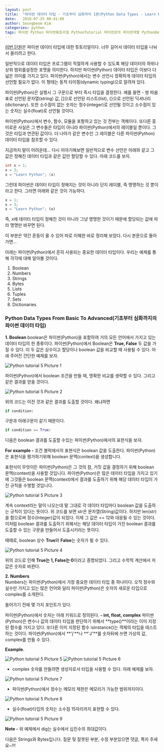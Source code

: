 ```yaml
---
layout: post
title:  "파이썬 데이터 타입 - 기초부터 심화까지 1편(Python Data Types - Learn From Basic To Advanced 1) Boolean, Numbers"
date:   2018-07-25 00:41:00
author: Seungbeom Kim
categories: python
tags: 파이썬 Python 파이썬튜토리얼 PythonTutorial 파이썬강의 파이썬개발 PythonDevelopment 파이썬이란 파이썬데이터타입 PythonDataType
---
```


[이번 단원](http://www.techbeamers.com/python-data-types-learn-basic-advanced/)은 파이썬 데이터 타입에 대한 튜토리얼이다. 너무 길어서 데이터 타입을 나눠서 올리려고 한다.

일반적으로 데이터 타입은 프로그램이 적절하게 사용할 수 있도록 해당 데이터의 하위나 상위 범위를설정한 포맷을 의미한다. 하지만 파이썬(Python) 데이터 타입은 이보다 더 넓은 의미를 가지고 있다. 파이썬(Python)에서는 변수 선언시 정확하게 데이터 타입의 선언할 필요가 없다. 이 형태는 동적 타이핑(dynamic typing)으로 알려져 있다.

파이썬(Python)은 실행시 그 구문으로 부터 즉시 타입을 결정한다. 예를 들면 -  쌍 따옴표로 선언된 문자열(string) 값, []으로 선언된 리스트(list), {}으로 선언된 딕셔너리(dictionary). 또한 소수점이 없는 숫자는 정수(integer)로 선언될 것이고 소수점이 있는 숫자는 실수(float)로 선언될 것이다.

파이썬(Python)에서 변수, 함수, 모듈을 포함하고 있는 것 전부는 객체이다. 또다른 흥미로운 사실은 그 변수들은 타입이 아니라 파이썬(Python)에서의 레이블일 뿐이다. 그것은 타입과 연관된 값이다. 더 나아가 같은 변수인 그 레이블은 다른 파이썬(Python) 데이터 타입을 참조할 수 있다.

지금까지 말이 어려운데... 다시 이야기해보면 일반적으로 변수 선언은 아래와 같고 그 값은 정해진 데이터 타입과 같은 값만 할당할 수 있다. 아래 코드를 보자.

```java
int x = 1;
x = 3;
x = "Learn Python"; (x)
```

그런데 파이썬은 데이터 타입이 정해지는 것이 아니라 단지 레이블, 즉 명명하는 것 뿐이라고 한다. 그러면 아래와 같은 것이 가능하다.

```python
x = 1;
x = 3;
x = "Learn Python"; (o)
```

즉, x에 데이터 타입이 정해진 것이 아니라 그냥 명명한 것이기 때문에 할당되는 값에 따라 명명만 바꾸면 된다.

이 부분은 약간 혼동이 올 수 있어 따로 이해한 바로 정리해 보았다. 다시 본문으로 돌아가면...

아래는 파이썬(Python)에서 흔히 사용되는 중요한 데이터 타입이다. 우리는 예제를 통해 각각에 대해 알아볼 것이다.

1. Boolean
2. Numbers
3. Strings
4. Bytes
5. Lists
6. Tuples
7. Sets
8. Dictionaries

### Python Data Types From Basic To Advanced(기초부터 심화까지의 파이썬 데이터 타입)<br>
__1. Boolean__
boolean은 파이썬(Python)을 포함하여 거의 모든 언어에서 가지고 있는 데이터 타입의 한 종류이다. 파이썬(Python)에서 Boolean은 __True, False__ 두 값을 가질 수 있다. 이 두 값은 상수이고 할당이나 boolean 값을 비교할 때 사용될 수 있다. 아래 주어진 간단한 예제를 보자.

<img src="{{ site.baseurl }}/assets/python/python_tutorial_5_1.png" title="Python tutorial 5 Picture 1" class="post-image">

파이썬(Python)에서 boolean 조건을 만들 때, 명확한 비교를 생략할 수 있다. 그리고 같은 결과를 얻을 것이다.

<img src="{{ site.baseurl }}/assets/python/python_tutorial_5_2.png" title="Python tutorial 5 Picture 2" class="post-image">

위의 코드는 이전 것과 같은 결과를 도출할 것이다. 왜냐하면

```python
if condition:
```

구문과 아래구문이 같기 때문이다.

```python
if condition == True:
```

다음은 boolean 결과를 도출할 수있는 파이썬(Python)에서의 표현식을 보자.

__For example -__ 조건 블럭에서의 표현식은 boolean 값을 도출한다. 파이썬(Python)은 표현식을 평가하기위해 boolean 문맥(context)을 생성합니다.

표현식이 무엇이든 파이썬(Python)은 그 것의 참, 거짓 값을 결정하기 위해 boolean 문맥(context)을 사용할 것입니다. 파이썬(Python)은 많은 데이터 타입을 가지고 있기에 그것들은 boolean 문맥(context)에서 결과를 도출하기 위해 해당 데이터 타입이 가진 규칙을 수행할 것입니다.

<img src="{{ site.baseurl }}/assets/python/python_tutorial_5_3.png" title="Python tutorial 5 Picture 3" class="post-image">

계속 context라는 말이 나오는데 말 그대로 각 데이터 타입마다 boolean 값을 도출하는 규칙이 있다는 뜻이다. 위 코드를 보면 str은 문자열(String)값이다. 하지만 len(str)을 함으로써 정수(Integer)값이 되었다. 이제 그 값은 == 12와 대응될 수 있는 것이다. 이처럼 boolean 결과를 도출하기 위해서는 해당 데이터 타입이 가진 boolean 결과를 도출할 수 있는 구문을 만들어서 도출시키라는 뜻이다.

때때로, boolean 상수 **True**와 **False**는 숫자가 될 수 있다.

<img src="{{ site.baseurl }}/assets/python/python_tutorial_5_4.png" title="Python tutorial 5 Picture 4" class="post-image">

위의 코드로 인해 **True는 1, False는 0**이라고 증명되었다. 그리고 수학적 계산에서 저 값은 숫자로 바뀐다.

__2. Numbers__<br>
Numbers는 파이썬(Python)에서 가장 중요한 데이터 타입 중 하나이다. 오직 정수와 실수만 가지고 있는 많은 언어와 달리 파이썬(Python)은 숫자의 새로운 타입으로 complex를 소개한다.

들어가기 전에 몇 가지 포인트가 있다.

파이썬(Python)에서 숫자는 아래 키워드로 정의된다.
__- int, float, complex__
파이썬(Python)은 변수나 값의 데이터 타입을 판단하기 위해서 **type()**이라는 이미 지정된 함수를 가지고 있다.
또다른 이미 지정된 함수 isinstance()는 객체의 타입을 테스트하는 것이다.
파이썬(Python)에서 **'j'**나 **'J'**를 숫자뒤에 쓰면 가상의 값, complex를 만들 수 있다.

**Example.**

<img src="{{ site.baseurl }}/assets/python/python_tutorial_5_5.png" title="Python tutorial 5 Picture 5" class="post-image">

<img src="{{ site.baseurl }}/assets/python/python_tutorial_5_6.png" title="Python tutorial 5 Picture 6" class="post-image">

- complex 숫자를 만들려면 생성자로서 타입을 사용할 수 있다. 아래 예제를 보자.

<img src="{{ site.baseurl }}/assets/python/python_tutorial_5_7.png" title="Python tutorial 5 Picture 7" class="post-image">

- 파이썬(Python)에서 정수는 메모리 제한은 메모리가 가능한 범위까지이다.

<img src="{{ site.baseurl }}/assets/python/python_tutorial_5_8.png" title="Python tutorial 5 Picture 8" class="post-image">

- 실수(float)타입의 숫자는 소수점 15자리까지 표현할 수 있다.

<img src="{{ site.baseurl }}/assets/python/python_tutorial_5_9.png" title="Python tutorial 5 Picture 9" class="post-image">

**Note -** 위 예제에서 dig는 실수에서 십진수의 최대값이다.

다음은 Strings와 Bytes입니다.
질문 및 잘못된 부분, 수정 부분있으면 댓글, 쪽지 주세요~!!!
